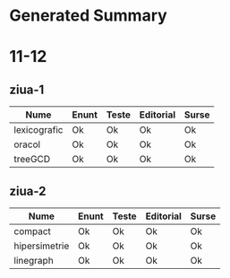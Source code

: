 # Generated Summary

# 11-12

## ziua-1

| Nume | Enunt | Teste | Editorial | Surse |
| ---- | ----- | ----- | --------- | ----- |
| lexicografic | Ok | Ok | Ok | Ok |
| oracol | Ok | Ok | Ok | Ok |
| treeGCD | Ok | Ok | Ok | Ok |

## ziua-2

| Nume | Enunt | Teste | Editorial | Surse |
| ---- | ----- | ----- | --------- | ----- |
| compact | Ok | Ok | Ok | Ok |
| hipersimetrie | Ok | Ok | Ok | Ok |
| linegraph | Ok | Ok | Ok | Ok |
